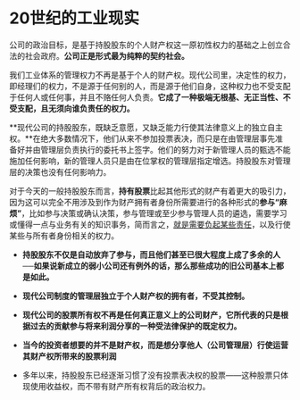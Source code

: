 # 20世纪的工业现实

公司的政治目标，是基于持股股东的个人财产权这一原初性权力的基础之上创立合法的社会政府。**公司正是形式最为纯粹的契约社会。**

我们工业体系的管理权力不再是基于个人的财产权。现代公司里，决定性的权力，即经理们的权力，不是源于任何别的人，而是源于他们自身，这种权力也不受支配于任何人或任何事，并且不赂任何人负责。**它成了一种极端无根基、无正当性、不受支配，且无须向谁负责任的权力。**

**现代公司的持股股东，既缺乏意愿，又缺乏能力行使其法律意义上的独立自主权。**在绝大多数情况下，他们从来不参加投票表决，而只是在由管理层事先准备好并由管理层负责执行的委托书上签字。他们的努力对于新管理人员的甄选不能施加任何影响，新的管理人员只是由在位掌权的管理层指定增选。持股股东对管理层的决策也没有任何影响力。

对于今天的一般持股股东而言，**持有股票**比起其他形式的财产有着更大的吸引力，因为这可以完全不用涉及到作为财产拥有者身份所需要进行的各种形式的**参与“麻烦”**，比如参与决策或确认决策，参与管理或至少参与管理人员的遴选，需要学习或懂得一点与业务有关的知识事务，简而言之，<u>就是需要负起某些责任</u>，以及行使某些与所有者身份相关的权力。

- **持股股东不仅是自动放弃了参与，而且他们甚至已很大程度上成了多余的人──如果说新成立的弱小公司还有例外的话，那么那些成功的旧公司基本上都是如此。**

- **现代公司制度的管理层独立于个人财产权的拥有者，不受其控制。**

- **现代公司的股票所有权不再是任何真正意义上的公司财产，它所代表的只是根据过去的贡献参与将来利润分享的一种受法律保护的既定权力。**
- **当今的投资者想要的并不是财产权，而是想分享他人（公司管理层）行使运营其财产权所带来的股票利润**
- 多年以来，持股股东已经逐渐习惯了没有投票表决权的股票——这种股票只体现使用收益权，而不带有财产所有权背后的政治权力。